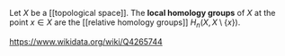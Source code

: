 Let $X$ be a [[topological space]]. The **local homology groups** of $X$ at the point $x\in X$ are the [[relative homology groups]] $H_n(X,X\setminus \{x\})$. 

https://www.wikidata.org/wiki/Q4265744